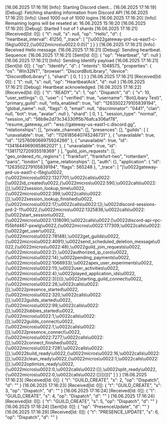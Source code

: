 [16.06.2025 17:16:19] [Info]: Starting Discord client...
[16.06.2025 17:16:19] [Debug]: Fetching sharding information from Discord API
[16.06.2025 17:16:20] [Info]: Used 1000 out of 1000 logins
[16.06.2025 17:16:20] [Info]: Remaining logins will be reseted at: 16.06.2025 15:16:20
[16.06.2025 17:16:20] [Debug]: Started 1 out of 1 shards
[16.06.2025 17:16:21] [Received[Id: 0]]: {
  "t": null,
  "s": null,
  "op": "Hello",
  "d": {
    "heartbeat_interval": 41250,
    "_trace": [
      "[\u0022gateway-prd-us-east1-c-l5kg\u0022,{\u0022micros\u0022:0.0}]"
    ]
  }
}
[16.06.2025 17:16:21] [Info]: Received Hello message.
[16.06.2025 17:16:21] [Debug]: Sending heartbeat. Sequence: 
[16.06.2025 17:16:21] [Sent[Id: 0]]: {
  "op": "Heartbeat",
  "d": null
}
[16.06.2025 17:16:21] [Info]: Sending Identify payload
[16.06.2025 17:16:21] [Sent[Id: 0]]: {
  "op": "Identify",
  "d": {
    "intents": 1048575,
    "properties": {
      "os": "Win32NT",
      "browser": "DiscordBotLibrary",
      "device": "DiscordBotLibrary"
    },
    "shard": [
      0,
      1
    ]
  }
}
[16.06.2025 17:16:21] [Received[Id: 0]]: {
  "t": null,
  "s": null,
  "op": "HeartbeatAck",
  "d": null
}
[16.06.2025 17:16:21] [Debug]: Heartbeat acknowledged.
[16.06.2025 17:16:22] [Received[Id: 0]]: {
  "t": "READY",
  "s": 1,
  "op": "Dispatch",
  "d": {
    "v": 10,
    "user_settings": {},
    "user": {
      "verified": true,
      "username": "Bot(Libary Test)",
      "primary_guild": null,
      "mfa_enabled": true,
      "id": "1263502279105839194",
      "global_name": null,
      "flags": 0,
      "email": null,
      "discriminator": "0441",
      "clan": null,
      "bot": true,
      "avatar": null
    },
    "shard": [
      0,
      1
    ],
    "session_type": "normal",
    "session_id": "56b9e2d73c34330ff5b76afca306af78",
    "resume_gateway_url": "wss://gateway-us-east1-c.discord.gg",
    "relationships": [],
    "private_channels": [],
    "presences": [],
    "guilds": [
      {
        "unavailable": true,
        "id": "1126185640745246731"
      },
      {
        "unavailable": true,
        "id": "1257608066975924266"
      },
      {
        "unavailable": true,
        "id": "1341844969085862021"
      },
      {
        "unavailable": true,
        "id": "1381712720935518369"
      }
    ],
    "guild_join_requests": [],
    "geo_ordered_rtc_regions": [
      "frankfurt",
      "frankfurt-two",
      "rotterdam",
      "paris",
      "london"
    ],
    "game_relationships": [],
    "auth": {},
    "application": {
      "id": "1263502279105839194",
      "flags": 565248
    },
    "_trace": [
      "[\u0022gateway-prd-us-east1-c-l5kg\u0022,{\u0022micros\u0022:1327701,\u0022calls\u0022:[\u0022id_created\u0022,{\u0022micros\u0022:590,\u0022calls\u0022:[]},\u0022session_lookup_time\u0022,{\u0022micros\u0022:399,\u0022calls\u0022:[]},\u0022session_lookup_finished\u0022,{\u0022micros\u0022:17,\u0022calls\u0022:[]},\u0022discord-sessions-prd-2-11\u0022,{\u0022micros\u0022:1325836,\u0022calls\u0022:[\u0022start_session\u0022,{\u0022micros\u0022:1318090,\u0022calls\u0022:[\u0022discord-api-rpc-f55bfd467-pxwlg\u0022,{\u0022micros\u0022:177309,\u0022calls\u0022:[\u0022get_user\u0022,{\u0022micros\u0022:78148},\u0022get_guilds\u0022,{\u0022micros\u0022:4091},\u0022send_scheduled_deletion_message\u0022,{\u0022micros\u0022:48},\u0022guild_join_requests\u0022,{\u0022micros\u0022:2},\u0022authorized_ip_coro\u0022,{\u0022micros\u0022:14},\u0022pending_payments\u0022,{\u0022micros\u0022:1066933},\u0022apex_user_experiments\u0022,{\u0022micros\u0022:11},\u0022user_activities\u0022,{\u0022micros\u0022:4},\u0022played_application_ids\u0022,{\u0022micros\u0022:3}]}]},\u0022starting_guild_connect\u0022,{\u0022micros\u0022:26,\u0022calls\u0022:[]},\u0022presence_started\u0022,{\u0022micros\u0022:320,\u0022calls\u0022:[]},\u0022guilds_started\u0022,{\u0022micros\u0022:99,\u0022calls\u0022:[]},\u0022lobbies_started\u0022,{\u0022micros\u0022:1,\u0022calls\u0022:[]},\u0022guilds_connect\u0022,{\u0022micros\u0022:1,\u0022calls\u0022:[]},\u0022presence_connect\u0022,{\u0022micros\u0022:7277,\u0022calls\u0022:[]},\u0022connect_finished\u0022,{\u0022micros\u0022:7281,\u0022calls\u0022:[]},\u0022build_ready\u0022,{\u0022micros\u0022:16,\u0022calls\u0022:[]},\u0022clean_ready\u0022,{\u0022micros\u0022:1,\u0022calls\u0022:[]},\u0022optimize_ready\u0022,{\u0022micros\u0022:0,\u0022calls\u0022:[]},\u0022split_ready\u0022,{\u0022micros\u0022:0,\u0022calls\u0022:[]}]}]}]"
    ]
  }
}
[16.06.2025 17:16:23] [Received[Id: 0]]: {
  "t": "GUILD_CREATE",
  "s": 2,
  "op": "Dispatch",
  "d": ""
}
[16.06.2025 17:16:23] [Received[Id: 0]]: {
  "t": "GUILD_CREATE",
  "s": 3,
  "op": "Dispatch",
  "d": ""
}
[16.06.2025 17:16:24] [Received[Id: 0]]: {
  "t": "GUILD_CREATE",
  "s": 4,
  "op": "Dispatch",
  "d": ""
}
[16.06.2025 17:16:24] [Received[Id: 0]]: {
  "t": "GUILD_CREATE",
  "s": 5,
  "op": "Dispatch",
  "d": ""
}
[16.06.2025 17:16:24] [Sent[Id: 0]]: {
  "op": "PresenceUpdate",
  "d": ""
}
[16.06.2025 17:16:29] [Received[Id: 0]]: {
  "t": "PRESENCE_UPDATE",
  "s": 6,
  "op": "Dispatch",
  "d": ""
}
